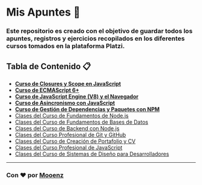 # **Mis Apuntes** 🚀
### Este repositorio es creado con el objetivo de guardar todos los apuntes, registros y ejercicios recopilados en los diferentes cursos tomados en la plataforma Platzi.

## **Tabla de Contenido** 📋
- **[Curso de Closures y Scope en JavaScript](https://github.com/Mooenz/mis-apuntes/tree/main/Curso-de-Closures-y-Scope-en-JavaScript)**
- **[Curso de ECMAScript 6+](https://github.com/Mooenz/apuntes/tree/main/Curso-de-ECMAScript-6%2B)**
- **[Curso de JavaScript Engine (V8) y el Navegador](https://github.com/Mooenz/mis-apuntes/tree/main/Curso-de-JavaScript-Engine-(V8)-y-el-Navegador)**
- **[Curso de Asincronismo con JavaScript](https://github.com/Mooenz/mis-apuntes/tree/main/Curso-de-Asincronismo-con-JavaScript)**
- **[Curso de Gestión de Dependencias y Paquetes con NPM](https://github.com/Mooenz/mis-apuntes/tree/main/Curso-de-Gesti%C3%B3n-de-Dependencias-y-Paquetes-con-NPM)**
- [Clases del Curso de Fundamentos de Node.js](/)
- [Clases del Curso de Fundamentos de Bases de Datos](/)
- [Clases del Curso de Backend con Node.js](/)
- [Clases del Curso Profesional de Git y GitHub](/)
- [Clases del Curso de Creación de Portafolio y CV](/)
- [Clases del Curso Profesional de JavaScript](/)
- [Clases del Curso de Sistemas de Diseño para Desarrolladores](/)
***
### Con ❤️ por **[Mooenz](https://github.com/Mooenz)**